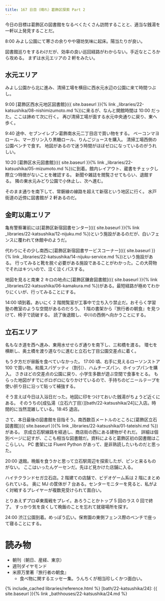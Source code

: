 ```yaml
---
title: 167 日目（晴れ）葛飾区探索 Part 2
---
```


今日の目標は葛飾区の図書館をなるべくたくさん訪問することと、適当な銭湯を一軒以上発見することだ。

8:00 みよし公園にて寒さの余りやや寝坊気味に起床。陽当たりが良い。

図書館巡りをするわけだが、効率の良い巡回経路がわからない。手近なところから攻める。
まずは水元エリアの 2 軒をみたい。

## 水元エリア

みよし公園から北に進み、清掃工場を横目に西水元水辺の公園に来て時間つぶし。

9:00 [葛飾区西水元地区図書館]({{ site.baseurl }}{% link _libraries/22-katsushika/08-nishimizumoto.md %})に来るが、なんと開館時間は 10:00 だった。ここは諦めて次に行く。
再び清掃工場が面する水元中央通りに戻り、東へ歩く。

9:40 途中、セブンイレブン葛飾南水元二丁目店で買い物をする。
ベーコンマヨロール、マーガリン入り黒糖ロール、りんごジュースを購入。
清掃工場西側の公園ベンチで食す。
地図があるので迷う時間がほぼゼロになっているのがうれしい。

10:20 [葛飾区水元図書館]({{ site.baseurl }}{% link _libraries/22-katsushika/05-mizumoto.md %})に到着。館内レイアウト、蔵書をチェックし際立つ特徴がないことを確認する。
新聞や雑誌を閲覧させてもらい、退館する。
隣の東水元みどり公園で小休止し、次へ進む。

そのまま通りを南下して、常磐線の線路を超えて新宿という地区に行く。
水戸街道の近傍に図書館が 2 軒あるのだ。

## 金町以南エリア

亀有警察署前には[葛飾区新宿図書センター]({{ site.baseurl }}{% link _libraries/22-katsushika/12-nijuku.md %})という施設があるのだが、白いフェンスに覆われて休館中のようだ。

代わりにその少し南西に[葛飾区新宿図書サービスコーナー]({{ site.baseurl }}{% link _libraries/22-katsushika/14-nijuku-service.md %})という施設がある。
行ってみると靴を脱ぐ必要がある施設であることがわかった。この大荷物でそれはキツいので、泣く泣くパスする。

地図を見ると南東 2 キロの地点に[葛飾区鎌倉図書館]({{ site.baseurl }}{% link _libraries/22-katsushika/06-kamakura.md %})がある。最短経路が極めてわかりにくいが、行ってみることにする。

14:00 頃到着。あいにく 2 階閲覧室が工事中で立ち入り禁止だ。おそらく学習塾の教室のような空間があるのだろう。
1 階の書架から『旅行者の朝食』を見つけて、椅子で読破する。
読了後退館し、中川の西側へ向かうことにする。

## 立石エリア

名もなき道を西へ進み、東用水せせらぎ通りを南下し、三和橋を渡る。
環七を横断し、奥土橋を渡り道なりに進むと立石七丁目公園交差点に着く。

もう夕方だが昼飯を食べていなかった。
17:00 頃、右手に見えるローソンストア 100 で買い物。和風スパゲッティ（割引）、ハムチーズパン、ホイップパンを購入。
さきほどの交差点の公園に戻り、小学生多数が遊ぶ空間で食事をとる。
もらった地図がすでにボロボロになりかけているので、手持ちのビニールテープを使い折り目に沿って貼って補強する。

そう言えば今日は入浴日だった。地図に印をつけておいた銭湯がちょうど近くにある。
そのうちの[成弘湯（立石六丁目）][bath/22-katsushika/24]に入店。時間的に当然混雑している。18:45 退店。

さて、本日最後の図書館を目指そう。南西数百メートルのところに[葛飾区立石図書館]({{ site.baseurl }}{% link _libraries/22-katsushika/01-tateishi.md %})がある。
京成立石駅線路を経過し、商店街の西にある建物がそれだ。
詳細は個別ページに記すが、ここも相当な図書館だ。資料によると葛飾区初の図書館はここらしい。
PC 書架には Fluent Python があって、是非熟読したいものだと思った。

20:00 退館。晩飯を食うかと思って立石駅周辺を探索したが、ピンと来るものがない。
ここはいったんゲーセンだ。先ほど見かけた店舗に入る。

ハイテクランドセガ立石店。2 階建ての店舗で、ビデオゲーム系は 2 階にまとめられている。
奥に MJ の筐体が 7 台ある。センターモニターを見ると、私がよく対戦するプレイヤーが複数見受けられて面白い。

とりあえずプロ卓東風戦をプレイ。あろうことかトップ 5 回のラス 0 回で終了。
すっかり気を良くして晩飯のことを忘れて就寝場所を探す。

24:00 渋江公園到着。めっぽう広い。保育園の東側フェンス際のベンチで座って寝ることにする。

# 読み物

* 朝刊（朝日、産経、東京）
* 週刊ダイヤモンド
* 米原万里著『旅行者の朝食』
  * 食べ物に関するエッセー集。うんちくが相当珍しくかつ面白い。

{% include_cached libraries/reference.html %}
[bath/22-katsushika/24]: {{ site.baseurl }}{% link _bathhouses/22-katsushika/24.md %}
